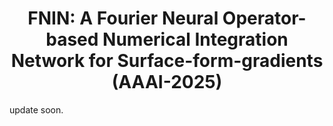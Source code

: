 # <center>  FNIN: A Fourier Neural Operator-based Numerical Integration Network for Surface-form-gradients (AAAI-2025)

update soon.
